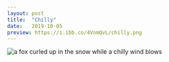 ```yaml
---
layout: post
title:  "Chilly"
date:   2019-10-05
preview: https://i.ibb.co/4VnmQvL/chilly.png
---
```


![a fox curled up in the snow while a chilly wind blows](https://i.ibb.co/W24xT8X/chilly.png)